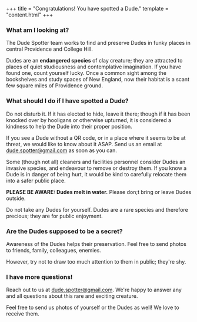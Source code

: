 +++
title = "Congratulations! You have spotted a Dude."
template = "content.html"
+++

### What am I looking at?

The Dude Spotter team works to find and preserve Dudes in funky places in central Providence and College Hill. 

Dudes are an **endangered species** of clay creature; they are attracted to places of quiet studiousness and contemplative imagination. If you have found one, count yourself lucky. Once a common sight among the bookshelves and study spaces of New England, now their habitat is a scant few square miles of Providence ground.

### What should I do if I have spotted a Dude?

Do not disturb it. If it has elected to hide, leave it there; though if it has been knocked over by hooligans or otherwise upturned, it is considered a kindness to help the Dude into their proper position.

If you see a Dude without a QR code, or in a place where it seems to be at threat, we would like to know about it ASAP. Send us an email at dude.spotter@gmail.com as soon as you can.

Some (though not all) cleaners and facilities personnel consider Dudes an invasive species, and endeavour to remove or destroy them. If you know a Dude is in danger of being hurt, it would be kind to carefully relocate them into a safer public place.

**PLEASE BE AWARE: Dudes melt in water.** Please don;t bring or leave Dudes outside.

Do not take any Dudes for yourself. Dudes are a rare species and therefore precious; they are for public enjoyment.

### Are the Dudes supposed to be a secret?

Awareness of the Dudes helps their preservation. Feel free to send photos to friends, family, colleagues, enemies. 

However, try not to draw too much attention to them in public; they're shy.

### I have more questions!

Reach out to us at dude.spotter@gmail.com. We're happy to answer any and all questions about this rare and exciting creature.

Feel free to send us photos of yourself or the Dudes as well! We love to receive them.
